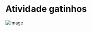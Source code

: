 # Atividade gatinhos
![image](https://github.com/user-attachments/assets/bb297283-db3f-4d9f-812b-a8d0bee1f6d0)
